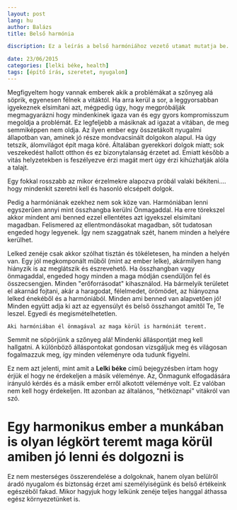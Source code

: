 ```yaml
---
layout: post
lang: hu
author: Balázs
title: Belső harmónia

discription: Ez a leírás a belső harmóniához vezető utamat mutatja be.

date: 23/06/2015
categories: [lelki béke, health]
tags: [építő írás, szeretet, nyugalom]
---
```


Megfigyeltem hogy vannak emberek akik a problémákat a szőnyeg alá söprik, egyenesen félnek a vitáktól. Ha arra kerül a sor, a leggyorsabban igyekeznek elsimítani azt, mégpedig úgy, hogy megpróbálják megmagyarázni hogy mindenkinek igaza van és egy gyors kompromisszum megoldja a problémát. Ez legfeljebb a másiknak ad igazat a vitában, de meg semmiképpen nem oldja. Az ilyen ember egy összetákolt nyugalmi állapotban van, aminek jó része mondvacsinált dolgokon alapul. Ha úgy tetszik, álomvilágot épít maga köré. Általában gyerekkori dolgok miatt; sok veszekedést hallott otthon és ez bizonytalanság érzetet ad. Emiatt később a vitás helyzetekben is feszélyezve érzi magát mert úgy érzi kihúzhatják alóla a talajt.

Egy fokkal rosszabb az mikor érzelmekre alapozva próbál valaki békíteni.... hogy mindenkit szeretni kell és hasonló elcsépelt dolgok.

Pedig a harmóniának ezekhez nem sok köze van. Harmóniában lenni egyszerűen annyi mint összhangba kerülni Önmagaddal. Ha erre törekszel akkor mindent ami benned ezzel ellentétes azt igyekszel elsimítani magadban. Felismered az ellentmondásokat magadban, sőt tudatosan engeded hogy legyenek. Így nem szaggatnak szét, hanem minden a helyére kerülhet.

Lelked zenéje csak akkor szólhat tisztán és tökéletesen, ha minden a helyén van. Egy jól megkomponált műből (mint az ember lelke), akármilyen hang hiányzik is az meglátszik és észrevehető.
Ha összhangban vagy önmagaddal, engeded hogy minden a maga módján csendüljön fel és összecsengjen. Minden "erőforrásodat" kihasználod. Ha bármelyik területet el akarnád fojtani, akár a haragodat, félelmedet, örömödet, az hiányozna lelked énekéből és a harmóniából. Minden ami benned van alapvetően jó! Minden együtt adja ki azt az egyensúlyt és belső összhangot amitől Te, Te leszel. Egyedi és megismételhetetlen.

`Aki harmóniában él önmagával az maga körül is harmóniát teremt.`

Semmit ne söpörjünk a szőnyeg alá! Mindenki álláspontját meg kell hallgatni. A különböző álláspontokat gondosan vizsgáljuk meg és világosan fogalmazzuk meg, így minden véleményre oda tudunk figyelni.

Ez nem azt jelenti, mint amit a **Lelki béke** című bejegyzésben írtam hogy érjük el hogy ne érdekeljen a másik véleménye. Az, Önmagunk elfogadására irányuló kérdés és a másik ember erről alkotott véleménye volt. Ez valóban nem kell hogy érdekeljen. Itt azonban az általános, "hétköznapi" vitákról van szó.

# Egy harmonikus ember a munkában is olyan légkört teremt maga körül amiben jó lenni és dolgozni is

Ez nem mesterséges összerendelése a dolgoknak, hanem olyan belülről áradó nyugalom és biztonság érzet ami személyiségünk és belső értékeink egészéből fakad. Mikor hagyjuk hogy lelkünk zenéje teljes hanggal áthassa egész környezetünket is.
